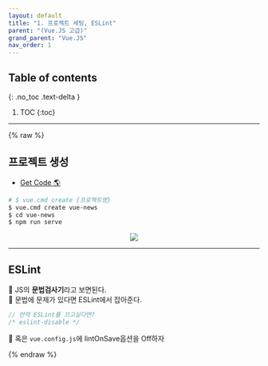 ```yaml
---
layout: default
title: "1. 프로젝트 세팅, ESLint"
parent: "(Vue.JS 고급)"
grand_parent: "Vue.JS"
nav_order: 1
---
```


## Table of contents
{: .no_toc .text-delta }

1. TOC
{:toc}

---

{% raw %}

## 프로젝트 생성

* [Get Code 🌎](https://github.com/EasyCoding-7/vue3.0-adv-tutorial/tree/init)

```bash
# $ vue.cmd create {프로젝트명}
$ vue.cmd create vue-news
$ cd vue-news
$ npm run serve
```

<p align="center">
  <img src="https://taehyungs-programming-blog.github.io/blog/assets/images/vuejs/4.VueJS_Adv/4.VueJS_Adv-1-1.png"/>
</p>

---

## ESLint

🚀 JS의 **문법검사기**라고 보면된다.<br>
🚀 문법에 문제가 있다면 ESLint에서 잡아준다.

```js
// 만약 ESLint를 끄고싶다면?
/* eslint-disable */
```

🚀 혹은 `vue.config.js`에 lintOnSave옵션을 Off하자

{% endraw %}